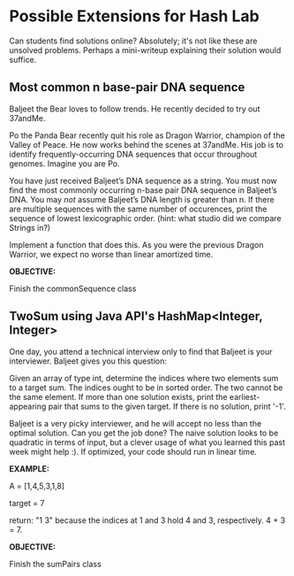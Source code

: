 # Possible Extensions for Hash Lab

Can students find solutions online? Absolutely; it's not like these are unsolved problems. Perhaps a mini-writeup explaining their solution would suffice.

## Most common n base-pair DNA sequence

Baljeet the Bear loves to follow trends. He recently decided to try out 37andMe. 

Po the Panda Bear recently quit his role as Dragon Warrior, champion of the Valley of Peace. He now works behind the scenes at 37andMe. His job is to identify frequently-occurring DNA sequences that occur throughout genomes. Imagine you are Po.

You have just received Baljeet’s DNA sequence as a string. You must now find the most commonly occurring n-base pair DNA sequence in Baljeet’s DNA. You may *not* assume Baljeet’s DNA length is greater than n. If there are multiple sequences with the same number of occurences, print the sequence of lowest lexicographic order. (hint: what studio did we compare Strings in?)

Implement a function that does this. As you were the previous Dragon Warrior, we expect no worse than linear amortized time.

__OBJECTIVE:__

Finish the commonSequence class

## TwoSum using Java API's HashMap<Integer, Integer>

One day, you attend a technical interview only to find that Baljeet is your interviewer. Baljeet gives you this question:

Given an array of type int, determine the indices where two elements sum to a target sum. The indices ought to be in sorted order. The two cannot be the same element. If more than one solution exists, print the earliest-appearing pair that sums to the given target. If there is no solution, print '-1'.

Baljeet is a very picky interviewer, and he will accept no less than the optimal solution. Can you get the job done? The naive solution looks to be quadratic in terms of input, but a clever usage of what you learned this past week might help :). If optimized, your code should run in linear time.

__EXAMPLE:__

A = [1,4,5,3,1,8]

target = 7

return: "1 3" because the indices at 1 and 3 hold 4 and 3, respectively. 4 + 3 = 7.

__OBJECTIVE:__

Finish the sumPairs class

